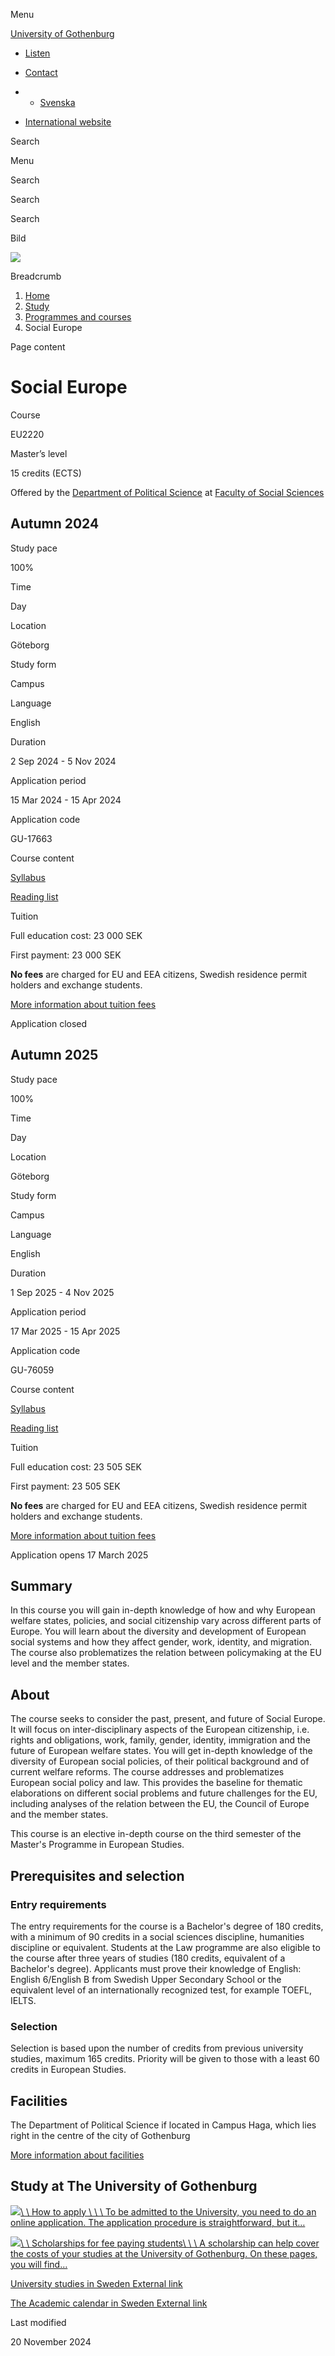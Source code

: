 Menu

[University of Gothenburg](/en)

- [Listen](//app-eu.readspeaker.com/cgi-bin/rsent?customerid=9467&lang=en_uk&readclass=region--content&url=https%3A%2F%2Fwww.gu.se%2Fen%2Fstudy-gothenburg%2Fsocial-europe-eu2220 "Listen with ReadSpeaker")

- [Contact](/en/contact)

- - [Svenska](/studera/hitta-utbildning/ett-socialt-europa-eu2220)
- [International website](/en/study-gothenburg/social-europe-eu2220)

Search


Menu


Search


Search

Search

Bild

![](/sites/default/files/styles/100_10_3_xmedium_1x/public/kop_assets/5c67ba58d129b6b3a6a0454413eb93f7bf663246.jpg?h=a141e9ea&itok=MZCSxnVU)

Breadcrumb

1. [Home](/en)
2. [Study](/en/study-in-gothenburg)
3. [Programmes and courses](/en/study-in-gothenburg/study-options)
4. Social Europe


Page content

# Social Europe

Course


EU2220


Master’s level



15 credits (ECTS)



Offered by the
[Department of Political Science](https://www.gu.se/en/political-science)
at
[Faculty of Social Sciences](https://www.gu.se/en/social-sciences)

## Autumn 2024

Study pace


100%

Time


Day

Location


Göteborg

Study form


Campus

Language


English

Duration


2 Sep 2024
\- 5 Nov 2024

Application period


15 Mar 2024
\- 15 Apr 2024

Application code


GU-17663

Course content


[Syllabus](/en/study-gothenburg/social-europe-eu2220/syllabus/6c488cb7-2ca3-11ef-a2a0-4c1db4504bb5)

[Reading list](/en/study-gothenburg/social-europe-eu2220/reading-list/bea49b30-2ca1-11ef-a2a0-4c1db4504bb5)

Tuition


Full education cost: 23 000 SEK

First payment: 23 000 SEK

**No fees** are charged for EU and EEA citizens, Swedish residence permit holders and exchange students.

[More information about tuition fees](https://www.gu.se/en/study-in-gothenburg/apply/tuition-fees)

Application closed


## Autumn 2025

Study pace


100%

Time


Day

Location


Göteborg

Study form


Campus

Language


English

Duration


1 Sep 2025
\- 4 Nov 2025

Application period


17 Mar 2025
\- 15 Apr 2025

Application code


GU-76059

Course content


[Syllabus](/en/study-gothenburg/social-europe-eu2220/syllabus/6c488cb7-2ca3-11ef-a2a0-4c1db4504bb5)

[Reading list](/en/study-gothenburg/social-europe-eu2220/reading-list/bea49b30-2ca1-11ef-a2a0-4c1db4504bb5)

Tuition


Full education cost: 23 505 SEK

First payment: 23 505 SEK

**No fees** are charged for EU and EEA citizens, Swedish residence permit holders and exchange students.

[More information about tuition fees](https://www.gu.se/en/study-in-gothenburg/apply/tuition-fees)

Application opens 17 March 2025


## Summary

In this course you will gain in-depth knowledge of how and why European welfare states, policies, and social citizenship vary across different parts of Europe. You will learn about the diversity and development of European social systems and how they affect gender, work, identity, and migration. The course also problematizes the relation between policymaking at the EU level and the member states.

## About

The course seeks to consider the past, present, and future of Social Europe. It will focus on inter-disciplinary aspects of the European citizenship, i.e. rights and obligations, work, family, gender, identity, immigration and the future of European welfare states. You will get in-depth knowledge of the diversity of European social policies, of their political background and of current welfare reforms. The course addresses and problematizes European social policy and law. This provides the baseline for thematic elaborations on different social problems and future challenges for the EU, including analyses of the relation between the EU, the Council of Europe and the member states.

This course is an elective in-depth course on the third semester of the Master's Programme in European Studies.

## Prerequisites and selection

### Entry requirements

The entry requirements for the course is a Bachelor's degree of 180 credits, with a minimum of 90 credits in a social sciences discipline, humanities discipline or equivalent. Students at the Law programme are also eligible to the course after three years of studies (180 credits, equivalent of a Bachelor's degree). Applicants must prove their knowledge of English: English 6/English B from Swedish Upper Secondary School or the equivalent level of an internationally recognized test, for example TOEFL, IELTS.

### Selection

Selection is based upon the number of credits from previous university studies, maximum 165 credits. Priority will be given to those with a least 60 credits in European Studies.

## Facilities

The Department of Political Science if located in Campus Haga, which lies right in the centre of the city of Gothenburg

[More information about facilities](https://www.gu.se/en/social-sciences/study-here/campus-haga)

## Study at The University of Gothenburg

[![](/sites/default/files/dynamic-image/dynamic_image_2188_218/public/2020-03/cytonn-photography-ZJEKICY5EXY-unsplash.jpg?media_id=2553&width=1904&height=208)\\
\\
How to apply \\
\\
\\
To be admitted to the University, you need to do an online application. The application procedure is straightforward, but it…](/en/study-in-gothenburg/apply)

[![](/sites/default/files/dynamic-image/dynamic_image_2188_218/public/2024-01/GU-7.jpg?media_id=95188&width=1904&height=208)\\
\\
Scholarships for fee paying students\\
\\
\\
A scholarship can help cover the costs of your studies at the University of Gothenburg. On these pages, you will find…](/en/study-in-gothenburg/apply/scholarships-for-fee-paying-students)

[University studies in Sweden External link](https://www.gu.se/en/study-in-gothenburg/before-you-arrive/university-studies-in-sweden "External link")

[The Academic calendar in Sweden External link](https://www.gu.se/en/study-in-gothenburg/when-you-are-here/academic-calendar "External link")

Last modified


20 November 2024